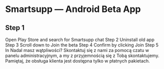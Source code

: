 # Smartsupp — Android Beta App
## Step 1
Open Play Store and search for Smartsupp chat Step 2 Uninstall old app Step 3
Scroll down to Join the beta Step 4
Confirm by clicking Join Step 5 In
Nadal masz wątpliwości? Skontaktuj się z nami za pomocą czatu w panelu administracyjnym, a my z przyjemnością się z Tobą skontaktujemy. Pamiętaj, że obsługa klienta jest dostępna tylko w płatnych pakietach.

